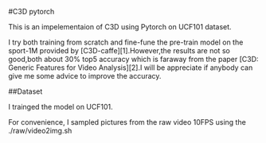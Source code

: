 #C3D  pytorch

This is an impelementaion of C3D using Pytorch on UCF101 dataset.

I try both training from scratch and fine-fune the pre-train model on the sport-1M provided by [C3D-caffe][1].However,the results are not so good,both about 30% top5 accuracy which is faraway from the paper [C3D: Generic Features for Video Analysis][2].I will be appreciate if anybody can give me some advice to improve the accuracy.

##Dataset

I trainged the model on UCF101.

For convenience, I sampled pictures from the raw video 10FPS using the ./raw/video2img.sh